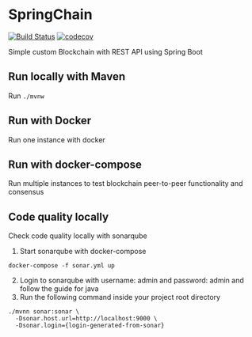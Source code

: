 SpringChain
============

[![Build Status](https://travis-ci.org/karadalex/SpringChain.svg?branch=master)](https://travis-ci.org/karadalex/SpringChain)
[![codecov](https://codecov.io/gh/karadalex/SpringChain/branch/master/graph/badge.svg)](https://codecov.io/gh/karadalex/SpringChain)


Simple custom Blockchain with REST API using Spring Boot

## Run locally with Maven

Run `./mvnw`

## Run with Docker

Run one instance with docker

## Run with docker-compose

Run multiple instances to test blockchain peer-to-peer functionality
and consensus

## Code quality locally

Check code quality locally with sonarqube
1. Start sonarqube with docker-compose
```
docker-compose -f sonar.yml up
```
2. Login to sonarqube with username: admin and password: admin and follow the guide for java
3. Run the following command inside your project root directory
```
./mvnn sonar:sonar \
  -Dsonar.host.url=http://localhost:9000 \
  -Dsonar.login={login-generated-from-sonar}
```  
